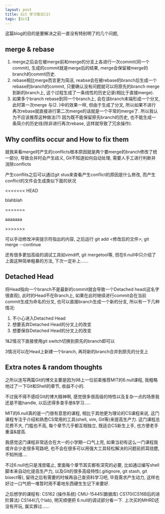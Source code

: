 ```yaml
---
layout: post
title: Git 学习笔记(2)
tags: [Git]
---
```


这篇blog的目的是要解决之前一直没有特别明了的几个问题,

## merge & rebase

1. merge之后会在被merge前和merge的分支上各进行一次commit(同一个commit), 生成的commit就是merge后的结果, merge会保留被merge的branch的commit历史.
2. rebase相比merge而言更为简洁, reabse会在被rebase的branch后生成一个rebase的branch的commit, 只要确认没有问题就可以将原先的branch merge到新的branch上, 这个过程生成了一条线性的历史记录(相比于直接merge).
3. 如果多个branch rebase到同一个branch上, 会在该branch末端形成一个分叉, 此时第一次merge 与(2. )中的效果一样, 但由于生成了分叉, 所以如果不进行再次rebase就直接进行第二次merge的话就是一个平常的merge了. 所以我认为不应该推荐这种做法(?) 因为既不能保留原先branch的历史, 也不能生成一条简介的历史线(除非进行再次rebase, 这样就导致了冗余操作). 

## Why conflits occur and How to fix them

就我来看merge时产生的conflicts根本原因就是两个要merge的branch修改了统一部分, 导致合并时会产生歧义, Git不知道如何自动处理, 需要人手工进行判断并消除conflicts

产生conflits之后可以通过git stus来查看产生conflict的原因是什么修改, 而产生conflict的文件会生成类似下面的状况

<<<<<<< HEAD

blahblah

=======

aaaaaaa

\>\>\>\>\>\>\>

可以手动修改冲突提示符指出的内容, 之后运行 git add \<修改后的文件>; git merge --continue

还有很多更加高级的调试工具如vimdiff, git mergetool等, 但在6.null中只介绍了上面这种简单粗暴的方法, 下次一定补上......

## Detached Head

将Head指向一个branch不是最新的commit就会导致一个Detached head(这名字很直观), 此时的Head不在Branch上, 如果在此时继续进行commit会在当前commit生成为命名的分叉, 也可以直接branch生成一个新的分支, 所以有一下几种情况:

1. 不小心进入Detached Head
2. 想要丢弃Detached Head的分叉上的改变
3. 想要保存Detached Head的分叉上的改变

1&2情况下直接使用git switch切换到原先的branch即可以

3情况可以在Head上新建一个branch, 再将新的branch合并到原先的分支上

## Extra notes & random thoughts

之所以连写两篇Git的博文主要是因为98上一位前辈推荐MIT的6.null课程, 我粗略地过了一下Git和Shell的章节, 收益不小的.

不过我不得不感叹Git的博大精神啊, 感觉很多很高级的特性以及复杂一点的场景我还是不能handle, 以后还得多查手册&学习..... 

MIT的6.null真的是一门很有意思的课程, 相比于其他更为理论的CS课程来说, 这门课程专注于介绍和熟悉CS常用的工具(shell, vim, Git等)来提高生产力. 这门课程总花费不大, 门槛也不高, 每个章节几乎都互相独立, 既适合CS新生上手, 也方便老手重温&提高. 

我感觉这门课程非常适合在大一的小学期一口气上完, 如果当初有这么一门课程我或许会少走很多弯路吧, 也不会在很多可以用强大工具轻松解决的问题前抓耳挠腮, 不知所措....

不过6.null也只是浅尝辄止, 里面每个章节其实都有深究的必要, 比如通过编写shell脚本来自动化提高生产力, 以及Git的很多高级特性(.gitignore, git stash, git bisect等), 留待之后有需要的时候再自己查资料学习吧, 毕竟需求产生动力, 这样也好过一口气把一堆暂时用不着地东西硬生生记下来要好.

之后想学的课程有: CS162 (操作系统) CMU-15445(数据库) CS170(CS16B后的进阶算法) CS144(几个lab), 明天顺便把 6.null的调试部分看一下. 上次买的MHRD还没有开玩, 属实罪过......



